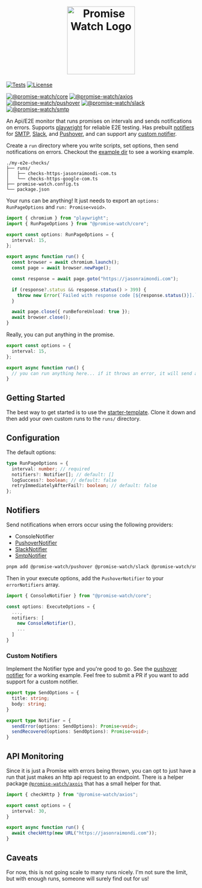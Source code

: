 <h1 align="center">
  	<img height="180" src="https://github.com/jasonraimondi/promise-watch/raw/master/logos/promise-watch-logo-vertical.png" alt="Promise Watch Logo" />
</h1>

[![Tests](https://github.com/jasonraimondi/promise-watch/actions/workflows/test.yml/badge.svg)](https://github.com/jasonraimondi/promise-watch/actions/workflows/test.yml)
[![License](https://img.shields.io/github/license/jasonraimondi/promise-watch?color=#31C754)](./LICENSE.md)

[![@promise-watch/core](https://img.shields.io/npm/v/@promise-watch/core?label=%40promise-watch%2Fcore)](https://www.npmjs.com/package/@promise-watch/core)
[![@promise-watch/axios](https://img.shields.io/npm/v/@promise-watch/axios?label=%40promise-watch%2Faxios)](https://www.npmjs.com/package/@promise-watch/axios)
[![@promise-watch/pushover](https://img.shields.io/npm/v/@promise-watch/pushover?label=%40promise-watch%2Fpushover)](https://www.npmjs.com/package/@promise-watch/pushover)
[![@promise-watch/slack](https://img.shields.io/npm/v/@promise-watch/slack?label=%40promise-watch%2Fslack)](https://www.npmjs.com/package/@promise-watch/slack)
[![@promise-watch/smtp](https://img.shields.io/npm/v/@promise-watch/smtp?label=%40promise-watch%2Fsmtp)](https://www.npmjs.com/package/@promise-watch/smtp)

An Api/E2E monitor that runs promises on intervals and sends notifications on errors. Supports [playwright](https://playwright.dev/) for reliable E2E testing. Has prebuilt [notifiers](#notifiers) for [SMTP](./packages/smtp), [Slack](./packages/slack), and [Pushover](./packages/pushover), and can support any [custom notifier](#custom-notifiers).

Create a `run` directory where you write scripts, set options, then send notifications on errors. Checkout the [example dir](./example) to see a working example.

```
./my-e2e-checks/
├── runs/
│   ├── checks-https-jasonraimondi-com.ts
│   └── checks-https-google-com.ts
├── promise-watch.config.ts
└── package.json
```

Your runs can be anything! It just needs to export an `options: RunPageOptions` and `run: Promise<void>`.

```typescript
import { chromium } from "playwright";
import { RunPageOptions } from "@promise-watch/core";

export const options: RunPageOptions = {
  interval: 15,
};

export async function run() {
  const browser = await chromium.launch();
  const page = await browser.newPage();

  const response = await page.goto("https://jasonraimondi.com");

  if (response?.status && response.status() > 399) {
    throw new Error(`Failed with response code [${response.status()}].`);
  }

  await page.close({ runBeforeUnload: true });
  await browser.close();
}
```

Really, you can put anything in the promise.

```typescript
export const options = {
  interval: 15,
};

export async function run() {
  // you can run anything here... if it throws an error, it will send a notification.
}
```

## Getting Started

The best way to get started is to use the [starter-template](https://github.com/promise-watch/starter-template). Clone it down and then add your own custom runs to the `runs/` directory.

## Configuration

The default options:

```typescript
type RunPageOptions = {
  interval: number; // required
  notifiers?: Notifier[]; // default: []
  logSuccess?: boolean; // default: false
  retryImmediatelyAfterFail?: boolean; // default: false
};
```

## Notifiers

Send notifications when errors occur using the following providers:

* ConsoleNotifier
* [PushoverNotifier](./packages/pushover)
* [SlackNotifier](./packages/slack)
* [SmtpNotifier](./packages/smtp)

```bash
pnpm add @promise-watch/pushover @promise-watch/slack @promise-watch/smtp
```

Then in your execute options, add the `PushoverNotifier` to your `errorNotifiers` array.

```typescript
import { ConsoleNotifier } from "@promise-watch/core";

const options: ExecuteOptions = {
  ...,
  notifiers: [
    new ConsoleNotifier(),
    ...
  ]
}
```

### Custom Notifiers

Implement the Notifier type and you're good to go. See the [pushover notifier](./packages/pushover/src/main.ts) for a working example. Feel free to submit a PR if you want to add support for a custom notifier.

```typescript
export type SendOptions = {
  title: string;
  body: string;
}

export type Notifier = {
  sendError(options: SendOptions): Promise<void>;
  sendRecovered(options: SendOptions): Promise<void>;
}
```

## API Monitoring

Since it is just a Promise with errors being thrown, you can opt to just have a run that just makes an http api request to an endpoint. There is a helper package [`@promise-watch/axois`](./run/axios) that has a small helper for that.

```typescript
import { checkHttp } from "@promise-watch/axios";

export const options = {
  interval: 30,
}

export async function run() {
  await checkHttp(new URL("https://jasonraimondi.com"));
}
```

## Caveats

For now, this is not going scale to many runs nicely. I'm not sure the limit, but with enough runs, someone will surely find out for us!
